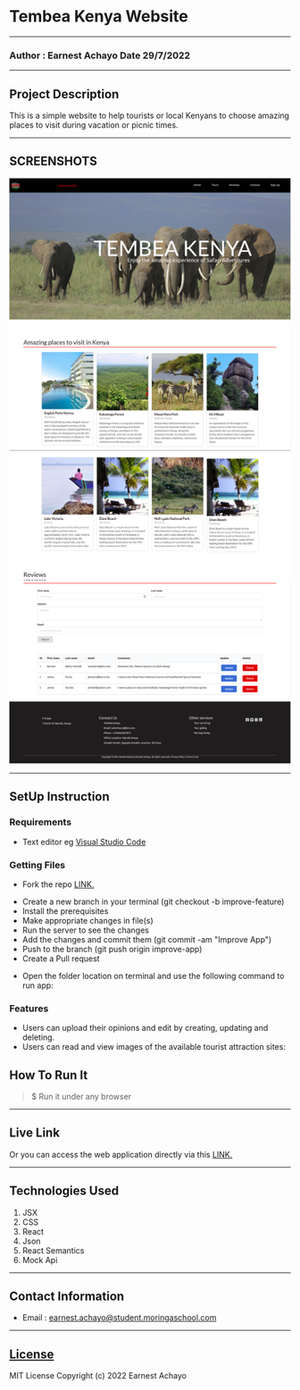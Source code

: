 # Tembea Kenya Website

---

### Author : Earnest Achayo Date 29/7/2022

---

## Project Description

This is a simple website to help tourists or local Kenyans to choose amazing places to visit during vacation or picnic times.

---

## SCREENSHOTS

![image](./public/images/1.png)
![image](./public/images/2.png)
![image](./public/images/3.png)
![image](./public/images/4.png)
![image](./public/images/5.png)

---

## SetUp Instruction

### Requirements

- Text editor eg [Visual Studio Code](https://code.visualstudio.com/download)

### Getting Files

- Fork the repo [LINK.](git@github.com:AchayoEarnest/travel_kenya_project_front_end.git)

* Create a new branch in your terminal (git checkout -b improve-feature)
* Install the prerequisites
* Make appropriate changes in file(s)
* Run the server to see the changes
* Add the changes and commit them (git commit -am "Improve App")
* Push to the branch (git push origin improve-app)
* Create a Pull request

- Open the folder location on terminal and use the following command to run app:

### Features

- Users can upload their opinions and edit by creating, updating and deleting.
- Users can read and view images of the available tourist attraction sites:

## How To Run It

> $ Run it under any browser

---

## Live Link

Or you can access the web application directly via this [LINK.](https://sparkling-rabanadas-ca4e6c.netlify.app/)

---

## Technologies Used

1. JSX
2. CSS
3. React
4. Json
5. React Semantics
6. Mock Api

---

## Contact Information

- Email : earnest.achayo@student.moringaschool.com

---

## [License](LICENSE)

MIT License
Copyright (c) 2022 Earnest Achayo
